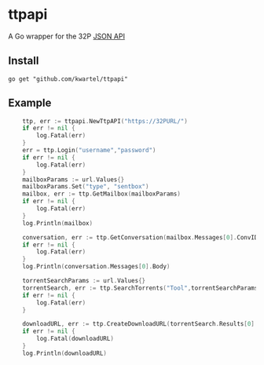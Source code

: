 ttpapi
=======

A Go wrapper for the 32P [JSON API](https://github.com/TtpCD/Gazelle/wiki/JSON-API-Documentation)


Install
-------

```
go get "github.com/kwartel/ttpapi"
```

Example
-------
```Go
    ttp, err := ttpapi.NewTtpAPI("https://32PURL/")
    if err != nil {
        log.Fatal(err)
    }
    err = ttp.Login("username","password")
    if err != nil {
        log.Fatal(err)
    }
    mailboxParams := url.Values{}
    mailboxParams.Set("type", "sentbox")
    mailbox, err := ttp.GetMailbox(mailboxParams)
    if err != nil {
        log.Fatal(err)
    }
    log.Println(mailbox)

    conversation, err := ttp.GetConversation(mailbox.Messages[0].ConvID)
    if err != nil {
        log.Fatal(err)
    }      
    log.Println(conversation.Messages[0].Body)

    torrentSearchParams := url.Values{}
    torrentSearch, err := ttp.SearchTorrents("Tool",torrentSearchParams)
    if err != nil {
        log.Fatal(err)
    }

    downloadURL, err := ttp.CreateDownloadURL(torrentSearch.Results[0].Torrents[0].TorrentID)
    if err != nil {
        log.Fatal(downloadURL)
    }
    log.Println(downloadURL)
```
